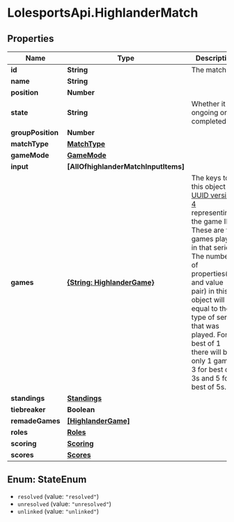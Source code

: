 # LolesportsApi.HighlanderMatch

## Properties
Name | Type | Description | Notes
------------ | ------------- | ------------- | -------------
**id** | **String** | The match ID | 
**name** | **String** |  | 
**position** | **Number** |  | 
**state** | **String** | Whether it is ongoing or completed.  | 
**groupPosition** | **Number** |  | 
**matchType** | [**MatchType**](MatchType.md) |  | [optional] 
**gameMode** | [**GameMode**](GameMode.md) |  | [optional] 
**input** | **[AllOfhighlanderMatchInputItems]** |  | 
**games** | [**{String: HighlanderGame}**](HighlanderGame.md) | The keys to this object are [UUID version 4](https://en.wikipedia.org/wiki/Universally_unique_identifier) representing the game ID.  These are the games played in that series.  The number of properties(key and value pair) in this object will be equal to the type of series that was played. For a best of 1 there will be only 1 game, 3 for best of 3s and 5 for best of 5s.  | 
**standings** | [**Standings**](Standings.md) |  | [optional] 
**tiebreaker** | **Boolean** |  | 
**remadeGames** | [**[HighlanderGame]**](HighlanderGame.md) |  | 
**roles** | [**Roles**](Roles.md) |  | 
**scoring** | [**Scoring**](Scoring.md) |  | [optional] 
**scores** | [**Scores**](Scores.md) |  | 

<a name="StateEnum"></a>
## Enum: StateEnum

* `resolved` (value: `"resolved"`)
* `unresolved` (value: `"unresolved"`)
* `unlinked` (value: `"unlinked"`)

